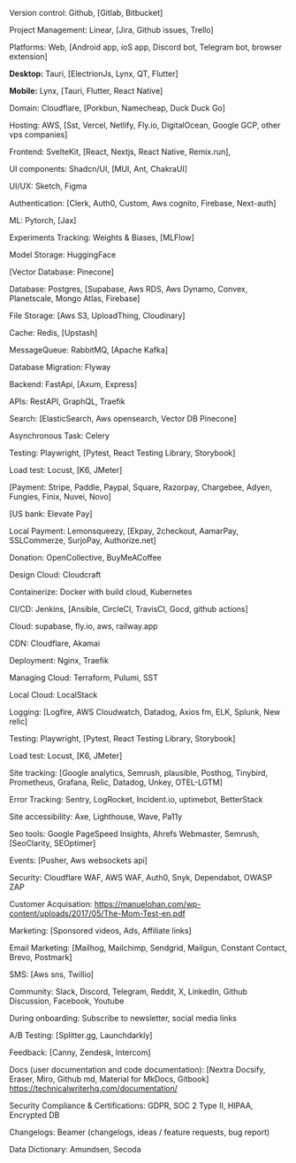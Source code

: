 Version control: Github, [Gitlab, Bitbucket]

Project Management: Linear, [Jira, Github issues, Trello]

Platforms: Web, [Android app, ioS app, Discord bot, Telegram bot, browser extension]

**Desktop:** Tauri, [ElectrionJs, Lynx, QT, Flutter]

**Mobile:** Lynx, [Tauri, Flutter, React Native]

Domain: Cloudflare, [Porkbun, Namecheap, Duck Duck Go]

Hosting: AWS, [Sst, Vercel, Netlify, Fly.io, DigitalOcean, Google GCP, other vps companies]

Frontend: SvelteKit, [React, Nextjs, React Native, Remix.run],

UI components: Shadcn/UI, [MUI, Ant, ChakraUI]

UI/UX: Sketch, Figma

Authentication: [Clerk, Auth0, Custom, Aws cognito, Firebase, Next-auth]

ML: Pytorch, [Jax]

Experiments Tracking: Weights & Biases, [MLFlow]

Model Storage: HuggingFace

[Vector Database: Pinecone]

Database: Postgres, [Supabase, Aws RDS, Aws Dynamo, Convex, Planetscale, Mongo Atlas, Firebase]

File Storage: [Aws S3, UploadThing, Cloudinary]

Cache: Redis, [Upstash]

MessageQueue: RabbitMQ, [Apache Kafka]

Database Migration: Flyway

Backend: FastApi, [Axum, Express]

APIs: RestAPI, GraphQL, Traefik

Search: [ElasticSearch, Aws opensearch, Vector DB Pinecone]

Asynchronous Task: Celery

Testing: Playwright, [Pytest, React Testing Library, Storybook]

Load test: Locust, [K6, JMeter]

[Payment: Stripe, Paddle, Paypal, Square, Razorpay, Chargebee, Adyen, Fungies, Finix, Nuvei, Novo]

[US bank: Elevate Pay]

Local Payment: Lemonsqueezy, [Ekpay, 2checkout, AamarPay, SSLCommerze, SurjoPay, Authorize.net]

Donation: OpenCollective, BuyMeACoffee

Design Cloud: Cloudcraft

Containerize: Docker with build cloud, Kubernetes

CI/CD: Jenkins, [Ansible, CircleCI, TravisCI, Gocd, github actions]

Cloud: supabase, fly.io, aws, railway.app

CDN: Cloudflare, Akamai

Deployment: Nginx, Traefik

Managing Cloud: Terraform, Pulumi, SST

Local Cloud: LocalStack

Logging: [Logfire, AWS Cloudwatch, Datadog, Axios fm, ELK, Splunk, New relic]

Testing: Playwright, [Pytest, React Testing Library, Storybook]

Load test: Locust, [K6, JMeter]

Site tracking: [Google analytics, Semrush, plausible, Posthog, Tinybird, Prometheus, Grafana, Relic, Datadog, Unkey, OTEL-LGTM]

Error Tracking: Sentry, LogRocket, Incident.io, uptimebot, BetterStack

Site accessibility: Axe, Lighthouse, Wave, Pa11y

Seo tools: Google PageSpeed Insights, Ahrefs Webmaster, Semrush, [SeoClarity, SEOptimer]

Events: [Pusher, Aws websockets api]

Security: Cloudflare WAF, AWS WAF, Auth0, Snyk, Dependabot, OWASP ZAP

Customer Acquisation: https://manuelohan.com/wp-content/uploads/2017/05/The-Mom-Test-en.pdf

Marketing: [Sponsored videos, Ads, Affiliate links]

Email Marketing: [Mailhog, Mailchimp, Sendgrid, Mailgun, Constant Contact, Brevo, Postmark]

SMS: [Aws sns, Twillio]

Community: Slack, Discord, Telegram, Reddit, X, LinkedIn, Github Discussion, Facebook, Youtube

During onboarding: Subscribe to newsletter, social media links

A/B Testing: [Splitter.gg, Launchdarkly]

Feedback: [Canny, Zendesk, Intercom]

Docs (user documentation and code documentation): [Nextra Docsify, Eraser, Miro, Github md, Material for MkDocs, Gitbook]
https://technicalwriterhq.com/documentation/

Security Compliance & Certifications: GDPR, SOC 2 Type II, HIPAA, Encrypted DB

Changelogs: Beamer (changelogs, ideas / feature requests, bug report)

Data Dictionary: Amundsen, Secoda
